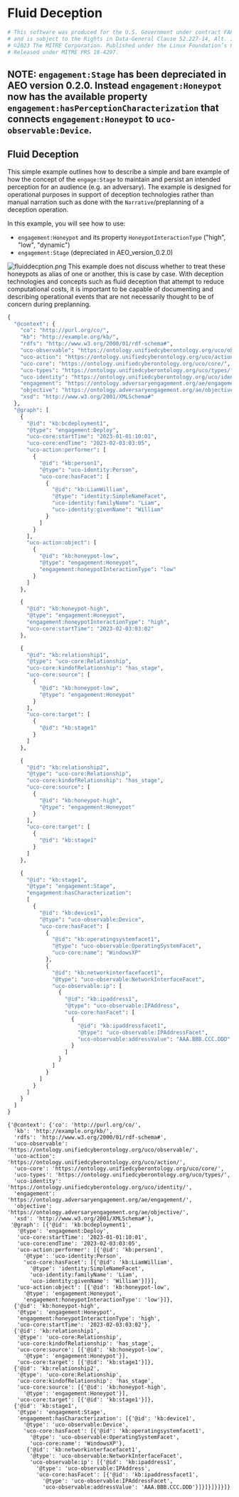 # Fluid Deception



```python
# This software was produced for the U.S. Government under contract FA8702-23-C-0001,
# and is subject to the Rights in Data-General Clause 52.227-14, Alt. IV (DEC 2007)
# ©2023 The MITRE Corporation. Published under the Linux Foundation’s Cyber Domain Ontology project’s Apache 2 license.
# Released under MITRE PRS 18-4297.
```

## NOTE: `engagement:Stage` has been depreciated in AEO version 0.2.0. Instead `engagement:Honeypot` now has the available property `engagement:hasPerceptionCharacterization` that connects `engagement:Honeypot` to `uco-observable:Device`.

## Fluid Deception


This simple example outlines how to describe a simple and bare example of how the concept of the `engage:Stage` to maintain and persist an intended perception for an audience (e.g. an adversary). The example is designed for operational purposes in support of deception technologies rather than manual narration such as done with the `Narrative`/preplanning of a deception operation.

In this example, you will see how to use:
- `engagement:Honeypot` and its property `HoneypotInteractionType` ("high", "low", "dynamic")
- `engagement:Stage` (depreciated in AEO_version_0.2.0)



![fluiddecption.png](FluidDeceptionExample.drawio.png)
This example does not discuss whether to treat these honeypots as alias of one or another, this is case by case. With deception technologies and concepts such as fluid deception that attempt to reduce computational costs, it is important to be capable of documenting and describing operational events that are not necessarily thought to be of concern during preplanning. 


```python
{
  "@context": {
    "co": "http://purl.org/co/",
    "kb": "http://example.org/kb/",
    "rdfs": "http://www.w3.org/2000/01/rdf-schema#",
    "uco-observable": "https://ontology.unifiedcyberontology.org/uco/observable/",
    "uco-action": "https://ontology.unifiedcyberontology.org/uco/action/",
    "uco-core": "https://ontology.unifiedcyberontology.org/uco/core/",
    "uco-types": "https://ontology.unifiedcyberontology.org/uco/types/",
    "uco-identity": "https://ontology.unifiedcyberontology.org/uco/identity/",
    "engagement": "https://ontology.adversaryengagement.org/ae/engagement/",
    "objective": "https://ontology.adversaryengagement.org/ae/objective/",
    "xsd": "http://www.w3.org/2001/XMLSchema#"
  },
  "@graph": [
    {
      "@id": "kb:bcdeployment1",
      "@type": "engagement:Deploy",
      "uco-core:startTime": "2023-01-01:10:01",
      "uco-core:endTime": "2023-02-03:03:05",
      "uco-action:performer": [
        {
          "@id": "kb:person1",
          "@type": "uco-identity:Person",
          "uco-core:hasFacet": [
            {
              "@id": "kb:LiamWilliam",
              "@type": "identity:SimpleNameFacet",
              "uco-identity:familyName": "Liam",
              "uco-identity:givenName": "William"
            }
          ]
        }
      ],
      "uco-action:object": [
        {
          "@id": "kb:honeypot-low",
          "@type": "engagement:Honeypot",
          "engagement:honeypotInteractionType": "low"
        }
      ]
    },

    {
      "@id": "kb:honeypot-high",
      "@type": "engagement:Honeypot",
      "engagement:honeypotInteractionType": "high",
      "uco-core:startTime": "2023-02-03:03:02"
    },

    {
      "@id": "kb:relationship1",
      "@type": "uco-core:Relationship",
      "uco-core:kindofRelationship": "has_stage",
      "uco-core:source": [
        {
          "@id": "kb:honeypot-low",
          "@type": "engagement:Honeypot"
        }
      ],
      "uco-core:target": [
        {
          "@id": "kb:stage1"
        }
      ]
    },

    {
      "@id": "kb:relationship2",
      "@type": "uco-core:Relationship",
      "uco-core:kindofRelationship": "has_stage",
      "uco-core:source": [
        {
          "@id": "kb:honeypot-high",
          "@type": "engagement:Honeypot"
        }
      ],
      "uco-core:target": [
        {
          "@id": "kb:stage1"
        }
      ]
    },

    {
      "@id": "kb:stage1",
      "@type": "engagement:Stage",
      "engagement:hasCharacterization":
      [
        {
          "@id": "kb:device1",
          "@type": "uco-observable:Device",
          "uco-core:hasFacet": [
            {
              "@id": "kb:operatingsystemfacet1",
              "@type": "uco-observable:OperatingSystemFacet",
              "uco-core:name": "WindowsXP"
            },
            {
              "@id": "kb:networkinterfacefacet1",
              "@type": "uco-observable:NetworkInterfaceFacet",
              "uco-observable:ip": [
                {
                  "@id": "kb:ipaddress1",
                  "@type": "uco-observable:IPAddress",
                  "uco-core:hasFacet": [
                    {
                      "@id": "kb:ipaddressfacet1",
                      "@type": "uco-observable:IPAddressFacet",
                      "uco-observable:addressValue": "AAA.BBB.CCC.DDD"
                    }
                  ]
                }
              ]
            }
          ]
        }
      ]
    }
  ]
}

```




    {'@context': {'co': 'http://purl.org/co/',
      'kb': 'http://example.org/kb/',
      'rdfs': 'http://www.w3.org/2000/01/rdf-schema#',
      'uco-observable': 'https://ontology.unifiedcyberontology.org/uco/observable/',
      'uco-action': 'https://ontology.unifiedcyberontology.org/uco/action/',
      'uco-core': 'https://ontology.unifiedcyberontology.org/uco/core/',
      'uco-types': 'https://ontology.unifiedcyberontology.org/uco/types/',
      'uco-identity': 'https://ontology.unifiedcyberontology.org/uco/identity/',
      'engagement': 'https://ontology.adversaryengagement.org/ae/engagement/',
      'objective': 'https://ontology.adversaryengagement.org/ae/objective/',
      'xsd': 'http://www.w3.org/2001/XMLSchema#'},
     '@graph': [{'@id': 'kb:bcdeployment1',
       '@type': 'engagement:Deploy',
       'uco-core:startTime': '2023-01-01:10:01',
       'uco-core:endTime': '2023-02-03:03:05',
       'uco-action:performer': [{'@id': 'kb:person1',
         '@type': 'uco-identity:Person',
         'uco-core:hasFacet': [{'@id': 'kb:LiamWilliam',
           '@type': 'identity:SimpleNameFacet',
           'uco-identity:familyName': 'Liam',
           'uco-identity:givenName': 'William'}]}],
       'uco-action:object': [{'@id': 'kb:honeypot-low',
         '@type': 'engagement:Honeypot',
         'engagement:honeypotInteractionType': 'low'}]},
      {'@id': 'kb:honeypot-high',
       '@type': 'engagement:Honeypot',
       'engagement:honeypotInteractionType': 'high',
       'uco-core:startTime': '2023-02-03:03:02'},
      {'@id': 'kb:relationship1',
       '@type': 'uco-core:Relationship',
       'uco-core:kindofRelationship': 'has_stage',
       'uco-core:source': [{'@id': 'kb:honeypot-low',
         '@type': 'engagement:Honeypot'}],
       'uco-core:target': [{'@id': 'kb:stage1'}]},
      {'@id': 'kb:relationship2',
       '@type': 'uco-core:Relationship',
       'uco-core:kindofRelationship': 'has_stage',
       'uco-core:source': [{'@id': 'kb:honeypot-high',
         '@type': 'engagement:Honeypot'}],
       'uco-core:target': [{'@id': 'kb:stage1'}]},
      {'@id': 'kb:stage1',
       '@type': 'engagement:Stage',
       'engagement:hasCharacterization': [{'@id': 'kb:device1',
         '@type': 'uco-observable:Device',
         'uco-core:hasFacet': [{'@id': 'kb:operatingsystemfacet1',
           '@type': 'uco-observable:OperatingSystemFacet',
           'uco-core:name': 'WindowsXP'},
          {'@id': 'kb:networkinterfacefacet1',
           '@type': 'uco-observable:NetworkInterfaceFacet',
           'uco-observable:ip': [{'@id': 'kb:ipaddress1',
             '@type': 'uco-observable:IPAddress',
             'uco-core:hasFacet': [{'@id': 'kb:ipaddressfacet1',
               '@type': 'uco-observable:IPAddressFacet',
               'uco-observable:addressValue': 'AAA.BBB.CCC.DDD'}]}]}]}]}]}




```python

```
